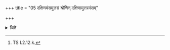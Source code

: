 +++
title = "05 दक्षिणमंसमुत्तरां श्रोणिन् दक्षिणामुत्तरमंसम्"

+++

<details><summary>थिते</summary>

5. He pours ghee each time with one of the formulae beginning with siṁhīrasi[^1] on the southern shoulder (south-east corner), northern hip (north-western corner), southern hip (south-western corner), northern shoulder (north-eastern corner), and in the middle.  


[^1]: TS I.2.12.k.
</details>
